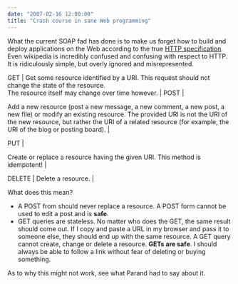 ```yaml
---
date: "2007-02-16 12:00:00"
title: "Crash course in sane Web programming"
---
```




What the current SOAP fad has done is to make us forget how to build and deploy applications on the Web according to the true [HTTP specification](http://tools.ietf.org/html/rfc2616). Even wikipedia is incredibly confused and confusing with respect to HTTP. It is ridiculously simple, but overly ignored and misrepresented. 

<td style="background:#ccc">
GET
                         |<td style="background:#ddd">
Get some resource identified by a URI. This request should not change the state of the resource.<br/>
The resource itself may change over time however. |

<td style="background:#ccc">
POST
                         |<td style="background:#ddd">

 Add a new resource (post a new message, a new comment, a new post, a new file) or modify an existing resource. The provided URI is not the URI of the new resource, but rather the URI of a related resource (for example, the URI of the blog or posting board).
                         |
<td style="background:#ccc">
PUT
                         |<td style="background:#ddd">

 Create or replace a resource having the given URI. This method is idempotent!
                         |
<td style="background:#ccc">
DELETE
                         |<td style="background:#ddd">
Delete a resource.
                         |


What does this mean?

- A POST from should never replace a resource. A POST form cannot be used to edit a post and is __safe__.
- GET queries are stateless. No matter who does the GET, the same result should come out. If I copy and paste a URL in my browser and pass it to someone else, they should end up with the same resource. A GET query cannot create, change or delete a resource. __GETs are safe__. I should always be able to follow a link without fear of deleting or buying something.


As to why this might not work, see what Parand had to say about it.

